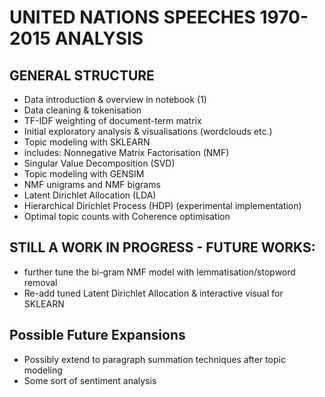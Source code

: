 # UNITED NATIONS SPEECHES 1970-2015 ANALYSIS

## GENERAL STRUCTURE 
* Data introduction & overview in notebook (1)
* Data cleaning & tokenisation 
* TF-IDF weighting of document-term matrix
* Initial exploratory analysis & visualisations (wordclouds etc.)
* Topic modeling with SKLEARN
 * includes: Nonnegative Matrix Factorisation (NMF)
 * Singular Value Decomposition (SVD)
* Topic modeling with GENSIM
 * NMF unigrams and NMF bigrams
 * Latent Dirichlet Allocation (LDA) 
 * Hierarchical Dirichlet Process (HDP) (experimental implementation)
 * Optimal topic counts with Coherence optimisation


## STILL A WORK IN PROGRESS - FUTURE WORKS:
* further tune the bi-gram NMF model with lemmatisation/stopword removal
* Re-add tuned Latent Dirichlet Allocation & interactive visual for SKLEARN

## Possible Future Expansions
* Possibly extend to paragraph summation techniques after topic modeling 
* Some sort of sentiment analysis 
